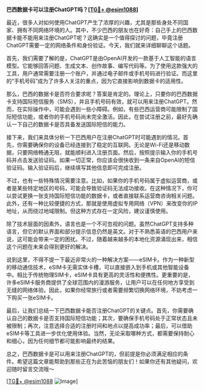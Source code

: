**巴西数据卡可以注册ChatGPT吗？[[TG💪+ @esim1088](https://t.me/s/esim1088)]**

最近，很多人对如何使用ChatGPT产生了浓厚的兴趣，尤其是那些身处不同国家、拥有不同网络环境的人。其中，不少巴西的朋友也在好奇：自己手上的巴西数据卡能不能用来注册ChatGPT呢？这确实是一个值得探讨的问题，毕竟注册ChatGPT需要一定的网络条件和身份验证。今天，我们就来详细聊聊这个话题。

首先，我们需要了解的是，ChatGPT是由OpenAI开发的一款基于人工智能的语言模型。它能够回答问题、生成文本、创作故事、编写代码等。为了使用这款强大的工具，用户通常需要注册一个账户，并通过电子邮件或手机号码进行验证。而这里的“手机号码”成为了许多人关注的重点，因为它直接影响到数据卡的适用性。

那么，巴西的数据卡是否符合要求呢？答案是肯定的。理论上，只要你的巴西数据卡支持国际短信服务（SMS），并且手机号码有效，就可以用来注册ChatGPT。然而，在实际操作中，可能会遇到一些小障碍。例如，有些巴西运营商可能限制了国际短信功能，或者你的手机号码尚未完全激活。因此，在尝试注册之前，最好先确认一下自己的数据卡是否具备发送国际短信的能力。

接下来，我们来具体分析一下巴西用户在注册ChatGPT时可能遇到的情况。首先，你需要确保你的设备已经连接到了稳定的互联网。无论是Wi-Fi还是移动数据，只要网络畅通无阻，就能顺利进入注册页面。然后，按照提示输入你的手机号码并点击发送验证码。如果一切正常，你应该会很快收到一条来自OpenAI的短信验证码。输入验证码后，继续填写其他信息即可完成注册。

不过，也有一些特殊情况需要注意。比如，如果你的手机号码属于虚拟运营商，或者是某些特定地区的号码，可能会导致验证码无法成功接收。在这种情况下，你可以尝试更换一张支持国际短信功能的数据卡，或者直接联系运营商咨询相关问题。此外，还有一种比较便捷的方式，那就是使用虚拟专用网络（VPN）来改变你的IP地址，从而绕过地域限制。但这种方式存在一定风险，建议谨慎使用。

除了技术层面的因素外，语言也是一个不可忽视的问题。虽然ChatGPT支持多种语言，但它的默认界面和部分提示信息仍然是英文。对于不熟悉英语的巴西用户来说，这可能会带来一定的困扰。不过，随着越来越多的本地化资源涌现出来，相信这个问题在未来会得到更好的解决。

说到这里，不得不提一下最近非常火的一种解决方案——eSIM卡。作为一种新型的移动通信技术，eSIM卡无需实体卡槽，可以直接嵌入到手机或其他智能设备中。相比于传统物理SIM卡，eSIM卡具有更高的灵活性和便携性。更重要的是，许多eSIM卡服务商提供了全球范围内的漫游服务，让用户可以在任何地方享受到无缝的网络体验。因此，如果你经常旅行或者需要频繁切换网络环境，不妨考虑一下购买一张eSIM卡。

最后，让我们总结一下巴西数据卡能否注册ChatGPT的关键点。首先，你需要确认自己的数据卡是否支持国际短信功能；其次，要确保手机号码处于正常状态且未被限制；再次，注意选择合适的注册时间和地点以提高成功率；最后，可以借助eSIM卡等工具进一步优化使用体验。当然，无论采取哪种方式，都需要保持耐心和细心，因为任何细节都可能影响最终的结果。

总之，巴西数据卡是可以用来注册ChatGPT的，但前提是你必须满足相应的条件。希望这篇文章能帮助到那些正在为此苦恼的朋友们！如果你还有其他疑问，欢迎随时留言交流哦～ 

[[TG💪+ @esim1088](https://t.me/s/esim1088) ![Image](https://i.postimg.cc/4NQfJmqS/Snipaste-2025-05-13-00-14-12.png)]
